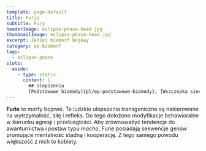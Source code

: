 ```yaml
---
template: page-default
title: Furia
subtitle: Fury
headerImage: eclipse-phase-head.jpg
thumbnailImage: eclipse-phase-head.jpg
excerpt: Żeński biomorf bojowy
category: ep-biomorf
tags:
  - eclipse-phase
slots:
  aside:
    - type: static
      content: |
        ## Ulepszenia
        [Podstawowe biomody]{pl/ep-podstawowe-biomody}, [Wszczepka sieciowa]{pl/ep-wszczepka}, [Stos korowy]{pl/ep-stos-korowy}, [Splot skórny](#), [Ulepszenie wzroku](#), [Neurachem](#) (poziom 1), [Filtr toksyn](#)
---
```

**Furie** to morfy bojowe. Te ludzkie ulepszenia transgeniczne są nakierowane na wytrzymałość, siłę i refleks. Do tego dołożono modyfikacje behawioralne w kierunku agresji i przebiegłości. Aby zrównoważyć tendencje do awanturnictwa i postaw typu _macho_, Furie posiadają sekwencje genów promujące mentalność stadną i kooperację. Z tego samego powodu większość z nich to kobiety.